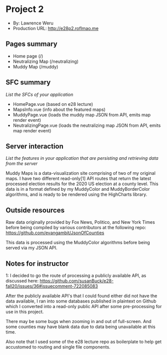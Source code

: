 # Project 2
+ By: Lawrence Weru
+ Production URL: <http://e28p2.roflmao.me>

## Pages summary
- Home page (/)
- Neutralizing Map (/neutralizing)
- Muddy Map (/muddy)

## SFC summary
*List the SFCs of your application*

- HomePage.vue (based on e28 lecture)
- MapsInfo.vue (info about the featured maps)
- MuddyPage.vue (loads the muddy map JSON from API, emits map render event)
- NeutralizingPage.vue (loads the neutralizing map JSON from API, emits map render event)

  
## Server interaction
*List the features in your application that are persisting and retrieving data from the server*

Muddy Maps is a data-visualization site comprising of two of my original maps. I have two different read-only[1] API routes that return the latest processed election results for the 2020 US election at a county level. This data is in a format defined by my MuddyColor and MuddyBorderColor algorithms, and is ready to be rendered using the HighCharts library.

## Outside resources

Raw data originally provided by Fox News, Politico, and New York Times before being compiled by various contributors at the following repo: https://github.com/evangambit/JsonOfCounties

This data is processed using the MuddyColor algorithms before being served via my JSON API.

## Notes for instructor

1: I decided to go the route of processing a publicly available API, as discussed here: https://github.com/susanBuck/e28-fall20/issues/36#issuecomment-722085083

After the publicly available API's that I could found either did not have the data available, I ran into some databases published in plaintext on Github which I converted into a read-only public API after some pre-processing for use in this project.

There may be some bugs when zooming in and out of full-screen. And some counties may have blank data due to data being unavailable at this time.

Also note that I used some of the e28 lecture repo as boilerplate to help get accustomed to routing and single file components.